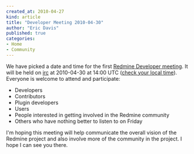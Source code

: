 ```yaml
---
created_at: 2010-04-27
kind: article
title: "Developer Meeting 2010-04-30"
author: "Eric Davis"
published: true
categories:
- Home
- Community
---
```


We have picked a date and time for the first [Redmine Developer meeting][meeting].  It will be held on [irc][] at 2010-04-30 at 14:00 UTC ([check your local time][time]).  Everyone is welcome to attend and participate:

* Developers
* Contributors
* Plugin developers
* Users
* People interested in getting involved in the Redmine community
* Others who have nothing better to listen to on Friday

I'm hoping this meeting will help communicate the overall vision of the Redmine project and also involve more of the community in the project.  I hope I can see you there.

[discussion]: http://www.redmine.org/boards/1/topics/12826
[meeting]: http://www.redmine.org/wiki/redmine/DevMeetings
[irc]: irc://irc.freenode.net#redmine-dev
[time]: http://www.timeanddate.com/worldclock/fixedtime.html?day=30&month=4&year=2010&hour=14&min=0&sec=0&p1=0
